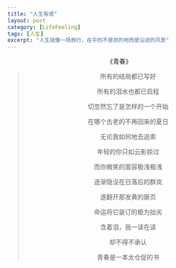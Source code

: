 ```yaml
---
title: "人生有感"
layout: post
category: [LifeFeeling]
tags: [人生]
excerpt: "人生就像一场旅行，在乎的不是目的地而是沿途的风景"
---
```


<center>
	《青春》

> 所有的结局都已写好
>
> 所有的泪水也都已启程
> 
> 切忽然忘了是怎样的一个开始
> 
> 在哪个古老的不再回来的夏日
> 
> 无论我如何地去追索
> 
> 年轻的你只如云影掠过
> 
> 而你微笑的面容极浅极浅
> 
> 逐渐隐没在日落后的群岚
> 
> 遂翻开那发黄的扉页
> 
> 命运将它装订的极为拙劣
> 
> 含着泪，我一读在读
> 
> 却不得不承认
> 
> 青春是一本太仓促的书


